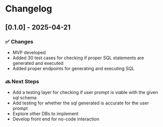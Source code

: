 # Changelog

## [0.1.0] - 2025-04-21

### ✅ Changes
 - MVP developed
 - Added 30 test cases for checking if proper SQL statements are generated and executed
 - Added proper endpoints for generating and executing SQL

### 🔜 Next Steps
 - Add a testing layer for checking if user prompt is viable with the given sql schema
 - Add testing for whether the sql generated is accurate for the user prompt
 - Explore other DBs to implement
 - Develop front end for no-code interaction

